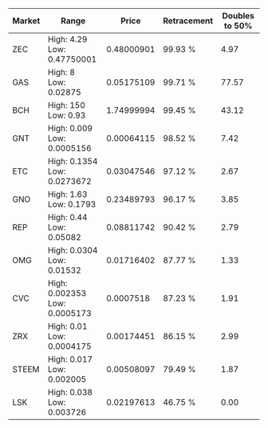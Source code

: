 | Market | Range | Price| Retracement | Doubles to 50% |
| --- | --- | --- | --- | --- |
| ZEC | High: 4.29<br />Low: 0.47750001 | 0.48000901 | 99.93 % | 4.97 |
| GAS | High: 8<br />Low: 0.02875 | 0.05175109 | 99.71 % | 77.57 |
| BCH | High: 150<br />Low: 0.93 | 1.74999994 | 99.45 % | 43.12 |
| GNT | High: 0.009<br />Low: 0.0005156 | 0.00064115 | 98.52 % | 7.42 |
| ETC | High: 0.1354<br />Low: 0.0273672 | 0.03047546 | 97.12 % | 2.67 |
| GNO | High: 1.63<br />Low: 0.1793 | 0.23489793 | 96.17 % | 3.85 |
| REP | High: 0.44<br />Low: 0.05082 | 0.08811742 | 90.42 % | 2.79 |
| OMG | High: 0.0304<br />Low: 0.01532 | 0.01716402 | 87.77 % | 1.33 |
| CVC | High: 0.002353<br />Low: 0.0005173 | 0.0007518 | 87.23 % | 1.91 |
| ZRX | High: 0.01<br />Low: 0.0004175 | 0.00174451 | 86.15 % | 2.99 |
| STEEM | High: 0.017<br />Low: 0.002005 | 0.00508097 | 79.49 % | 1.87 |
| LSK | High: 0.038<br />Low: 0.003726 | 0.02197613 | 46.75 % | 0.00 |
